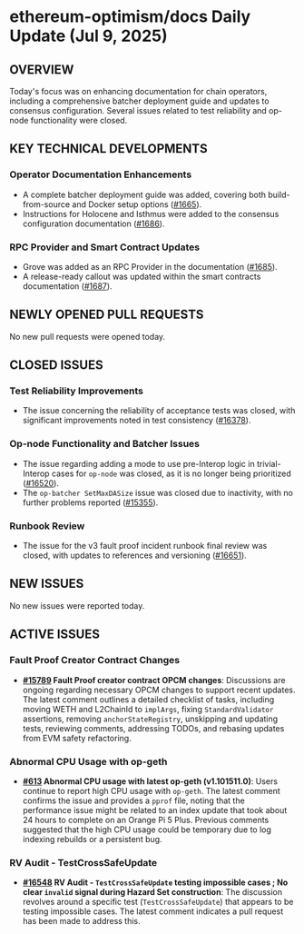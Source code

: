 # ethereum-optimism/docs Daily Update (Jul 9, 2025)
## OVERVIEW 
Today's focus was on enhancing documentation for chain operators, including a comprehensive batcher deployment guide and updates to consensus configuration. Several issues related to test reliability and op-node functionality were closed.

## KEY TECHNICAL DEVELOPMENTS

### Operator Documentation Enhancements
- A complete batcher deployment guide was added, covering both build-from-source and Docker setup options ([#1665](https://github.com/ethereum-optimism/docs/pull/1665)).
- Instructions for Holocene and Isthmus were added to the consensus configuration documentation ([#1686](https://github.com/ethereum-optimism/docs/pull/1686)).

### RPC Provider and Smart Contract Updates
- Grove was added as an RPC Provider in the documentation ([#1685](https://github.com/ethereum-optimism/docs/pull/1685)).
- A release-ready callout was updated within the smart contracts documentation ([#1687](https://github.com/ethereum-optimism/docs/pull/1687)).

## NEWLY OPENED PULL REQUESTS
No new pull requests were opened today.

## CLOSED ISSUES

### Test Reliability Improvements
- The issue concerning the reliability of acceptance tests was closed, with significant improvements noted in test consistency ([#16378](https://github.com/ethereum-optimism/docs/issues/16378)).

### Op-node Functionality and Batcher Issues
- The issue regarding adding a mode to use pre-Interop logic in trivial-Interop cases for `op-node` was closed, as it is no longer being prioritized ([#16520](https://github.com/ethereum-optimism/docs/issues/16520)).
- The `op-batcher SetMaxDASize` issue was closed due to inactivity, with no further problems reported ([#15355](https://github.com/ethereum-optimism/docs/issues/15355)).

### Runbook Review
- The issue for the v3 fault proof incident runbook final review was closed, with updates to references and versioning ([#16651](https://github.com/ethereum-optimism/docs/issues/16651)).

## NEW ISSUES
No new issues were reported today.

## ACTIVE ISSUES

### Fault Proof Creator Contract Changes
- **[#15789](https://github.com/ethereum-optimism/docs/issues/15789) Fault Proof creator contract OPCM changes**: Discussions are ongoing regarding necessary OPCM changes to support recent updates. The latest comment outlines a detailed checklist of tasks, including moving WETH and L2ChainId to `implArgs`, fixing `StandardValidator` assertions, removing `anchorStateRegistry`, unskipping and updating tests, reviewing comments, addressing TODOs, and rebasing updates from EVM safety refactoring.

### Abnormal CPU Usage with op-geth
- **[#613](https://github.com/ethereum-optimism/docs/issues/613) Abnormal CPU usage with latest op-geth (v1.101511.0)**: Users continue to report high CPU usage with `op-geth`. The latest comment confirms the issue and provides a `pprof` file, noting that the performance issue might be related to an index update that took about 24 hours to complete on an Orange Pi 5 Plus. Previous comments suggested that the high CPU usage could be temporary due to log indexing rebuilds or a persistent bug.

### RV Audit - TestCrossSafeUpdate
- **[#16548](https://github.com/ethereum-optimism/docs/issues/16548) RV Audit - `TestCrossSafeUpdate` testing impossible cases ; No clear `invalid` signal during Hazard Set construction**: The discussion revolves around a specific test (`TestCrossSafeUpdate`) that appears to be testing impossible cases. The latest comment indicates a pull request has been made to address this.